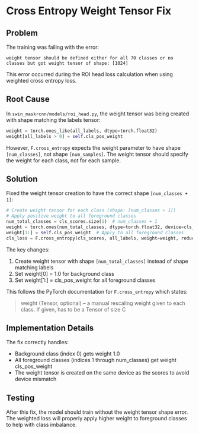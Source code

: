 # Cross Entropy Weight Tensor Fix

## Problem

The training was failing with the error:
```
weight tensor should be defined either for all 70 classes or no classes but got weight tensor of shape: [1024]
```

This error occurred during the ROI head loss calculation when using weighted cross entropy loss.

## Root Cause

In `swin_maskrcnn/models/roi_head.py`, the weight tensor was being created with shape matching the labels tensor:
```python
weight = torch.ones_like(all_labels, dtype=torch.float32)
weight[all_labels > 0] = self.cls_pos_weight
```

However, `F.cross_entropy` expects the weight parameter to have shape `[num_classes]`, not shape `[num_samples]`. The weight tensor should specify the weight for each class, not for each sample.

## Solution

Fixed the weight tensor creation to have the correct shape `[num_classes + 1]`:
```python
# Create weight tensor for each class (shape: [num_classes + 1])
# Apply positive weight to all foreground classes
num_total_classes = cls_scores.size(1)  # num_classes + 1
weight = torch.ones(num_total_classes, dtype=torch.float32, device=cls_scores.device)
weight[1:] = self.cls_pos_weight  # Apply to all foreground classes
cls_loss = F.cross_entropy(cls_scores, all_labels, weight=weight, reduction='mean')
```

The key changes:
1. Create weight tensor with shape `[num_total_classes]` instead of shape matching labels
2. Set weight[0] = 1.0 for background class
3. Set weight[1:] = cls_pos_weight for all foreground classes

This follows the PyTorch documentation for `F.cross_entropy` which states:
> weight (Tensor, optional) – a manual rescaling weight given to each class. If given, has to be a Tensor of size C

## Implementation Details

The fix correctly handles:
- Background class (index 0) gets weight 1.0
- All foreground classes (indices 1 through num_classes) get weight cls_pos_weight
- The weight tensor is created on the same device as the scores to avoid device mismatch

## Testing

After this fix, the model should train without the weight tensor shape error. The weighted loss will properly apply higher weight to foreground classes to help with class imbalance.